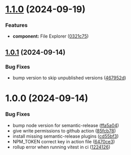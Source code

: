 # [1.1.0](https://github.com/anantbahuguna/vibe-ui/compare/v1.0.1...v1.1.0) (2024-09-19)


### Features

* **component:** File Explorer ([0321c75](https://github.com/anantbahuguna/vibe-ui/commit/0321c7579b4adce51e7b26a4e20ed57df9fb6c44))

## [1.0.1](https://github.com/anantbahuguna/vibe-ui/compare/v1.0.0...v1.0.1) (2024-09-14)


### Bug Fixes

* bump version to skip unpublished versions ([467952d](https://github.com/anantbahuguna/vibe-ui/commit/467952defd8037ad32c9243799f10d718079de65))

# 1.0.0 (2024-09-14)


### Bug Fixes

* bump node version for semantic-release ([ffa5a04](https://github.com/anantbahuguna/vibe-ui/commit/ffa5a0420af52b413c223bb796a4851df11e11ef))
* give write permissions to github action ([85fcb78](https://github.com/anantbahuguna/vibe-ui/commit/85fcb78245cca73a5217cb00fc54031d240d0f3f))
* install missing semantic-release plugins ([cd55bf3](https://github.com/anantbahuguna/vibe-ui/commit/cd55bf3bafdc8b3e03257d464a44416eca6038c5))
* NPM_TOKEN correct key in action file ([6470ce3](https://github.com/anantbahuguna/vibe-ui/commit/6470ce313be8afa03236e993b8c7cfea0c6dff5b))
* rollup error when running vitest in ci ([1224126](https://github.com/anantbahuguna/vibe-ui/commit/1224126f6c5eda18083243d44dc1c36a2319d38a))
